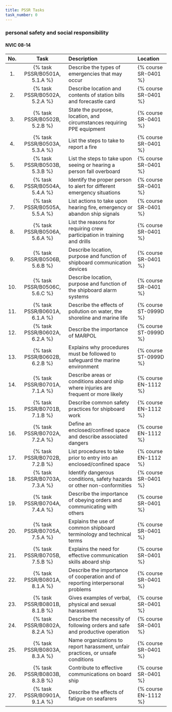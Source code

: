 ```yaml
---
title: PSSR Tasks
task_number: 0
---
```



### personal safety and social responsibility

#### NVIC 08-14

| No.   | Task | Description | Location |
|:-----:|:----:|:------------|:-------|
| 1. | {% task PSSR/B0501A, 5.1.A %} | Describe the types of emergencies that may occur | {% course SR-0401 %}|
| 2. | {% task PSSR/B0502A, 5.2.A %} | Describe location and contents of station bills and forecastle card | {% course SR-0401 %}|
| 3. | {% task PSSR/B0502B, 5.2.B %} | State the purpose, location, and circumstances requiring PPE equipment | {% course SR-0401 %}|
| 4. | {% task PSSR/B0503A, 5.3.A %} | List the steps to take to report a fire | {% course SR-0401 %}|
| 5. | {% task PSSR/B0503B, 5.3.B %} | List the steps to take upon seeing or hearing a person fall overboard | {% course SR-0401 %}|
| 6. | {% task PSSR/B0504A, 5.4.A %} | Identify the proper person to alert for different emergency situations | {% course SR-0401 %}|
| 7. | {% task PSSR/B0505A, 5.5.A %} | List actions to take upon hearing fire, emergency or abandon ship signals | {% course SR-0401 %}|
| 8. | {% task PSSR/B0506A, 5.6.A %} | List the reasons for requiring crew participation in training and drills | {% course SR-0401 %}|
| 9. | {% task PSSR/B0506B, 5.6.B %} | Describe location, purpose and function of shipboard communication devices | {% course SR-0401 %}|
| 10. | {% task PSSR/B0506C, 5.6.C %} | Describe location, purpose and function of the shipboard alarm systems | {% course SR-0401 %}|
| 11. | {% task PSSR/B0601A, 6.1.A %} | Describe the effects of pollution on water, the shoreline and marine life | {% course ST-0999D %}|
| 12. | {% task PSSR/B0602A, 6.2.A %} | Describe the importance of MARPOL | {% course ST-0999D %}|
| 13. | {% task PSSR/B0602B, 6.2.B %} | Explains why procedures must be followed to safeguard the marine environment | {% course ST-0999D %}|
| 14. | {% task PSSR/B0701A, 7.1.A %} | Describe areas or conditions aboard ship where injuries are frequent or more likely | {% course EN-1112 %}|
| 15. | {% task PSSR/B0701B, 7.1.B %} | Describe common safety practices for shipboard work | {% course EN-1112 %}|
| 16. | {% task PSSR/B0702A, 7.2.A %} | Define an enclosed/confined space and describe associated dangers | {% course EN-1112 %}|
| 17. | {% task PSSR/B0702B, 7.2.B %} | List procedures to take prior to entry into an enclosed/confined space | {% course EN-1112 %}|
| 18. | {% task PSSR/B0703A, 7.3.A %} | Identify dangerous conditions, safety hazards or other non-conformities | {% course SR-0401 %}|
| 19. | {% task PSSR/B0704A, 7.4.A %} | Describe the importance of obeying orders and communicating with others | {% course SR-0401 %}|
| 20. | {% task PSSR/B0705A, 7.5.A %} | Explains the use of common shipboard terminology and technical terms | {% course SR-0401 %}|
| 21. | {% task PSSR/B0705B, 7.5.B %} | Explains the need for effective communication skills aboard ship | {% course SR-0401 %}|
| 22. | {% task PSSR/B0801A, 8.1.A %} | Describe the importance of cooperation and of reporting interpersonal problems | {% course SR-0401 %}|
| 23. | {% task PSSR/B0801B, 8.1.B %} | Gives examples of verbal, physical and sexual harassment | {% course SR-0401 %}|
| 24. | {% task PSSR/B0802A, 8.2.A %} | Describe the necessity of following orders and safe and productive operation | {% course SR-0401 %}|
| 25. | {% task PSSR/B0803A, 8.3.A %} | Name organizations to report harassment, unfair practices, or unsafe conditions | {% course SR-0401 %}|
| 26. | {% task PSSR/B0803B, 8.3.B %} | Contribute to effective communications on board ship | {% course SR-0401 %}|
| 27. | {% task PSSR/B0901A, 9.1.A %} | Describe the effects of fatigue on seafarers | {% course EN-1112 %}|
